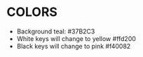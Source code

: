 # COLORS

- Background teal: #37B2C3
- White keys will change to yellow #ffd200
- Black keys will change to pink #f40082
